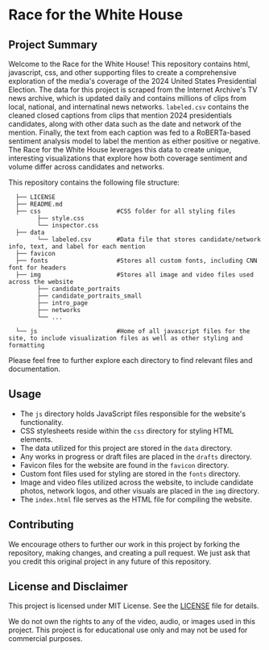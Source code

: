 # Race for the White House

## Project Summary

Welcome to the Race for the White House! This repository contains html, javascript, css, and other supporting files to 
create a comprehensive exploration of the media's coverage of the 2024 United States Presidential Election. The data for 
this project is scraped from the Internet Archive's TV news archive, which is updated daily and contains millions of clips
from local, national, and internatinal news networks. `labeled.csv` contains the cleaned closed captions from clips that 
mention 2024 presidentials candidates, along with other data such as the date and network of the mention. Finally, the 
text from each caption was fed to a RoBERTa-based sentiment analysis model to label the mention as either positive or 
negative. The Race for the White House leverages this data to create unique, interesting visualizations that explore how
both coverage sentiment and volume differ across candidates and networks.


This repository contains the following file structure:

      ├── LICENSE
      ├── README.md
      ├── css                     #CSS folder for all styling files
            ├── style.css
            └── inspector.css
      ├── data                       
            └── labeled.csv       #Data file that stores candidate/network info, text, and label for each mention
      ├── favicon                
      ├── fonts                   #Stores all custom fonts, including CNN font for headers
      ├── img                     #Stores all image and video files used across the website
            ├── candidate_portraits
            ├── candidate_portraits_small
            ├── intro_page
            ├── networks 
            └── ...   
            
      └── js                      #Home of all javascript files for the site, to include visualization files as well as other styling and formatting

Please feel free to further explore each directory to find relevant files and documentation.

## Usage

- The `js` directory holds JavaScript files responsible for the website's functionality.
- CSS stylesheets reside within the `css` directory for styling HTML elements.
- The data utilized for this project are stored in the `data` directory.
- Any works in progress or draft files are placed in the `drafts` directory.
- Favicon files for the website are found in the `favicon` directory.
- Custom font files used for styling are stored in the `fonts` directory.
- Image and video files utilized across the website, to include candidate photos, network logos, and other visuals
are placed in the `img` directory.
- The `index.html` file serves as the HTML file for compiling the website.

## Contributing

We encourage others to further our work in this project by forking the repository, making changes, and creating a pull request. 
We just ask that you credit this original project in any future of this repository.

## License and Disclaimer

This project is licensed under MIT License. See the [LICENSE](LICENSE) file for details.

We do not own the rights to any of the video, audio, or images used in this project.
This project is for educational use only and may not be used for commercial purposes.
